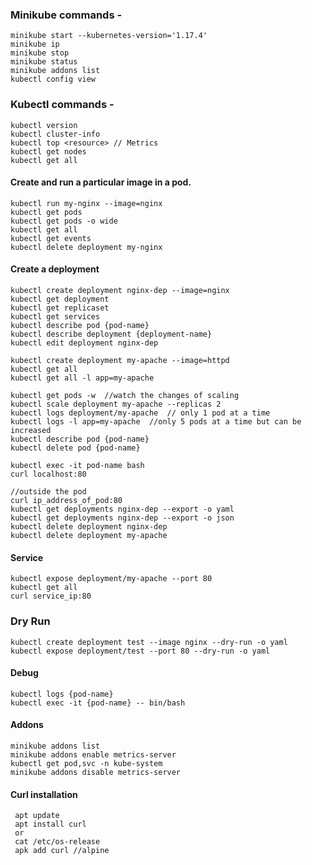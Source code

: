 ### Minikube commands -

    minikube start --kubernetes-version='1.17.4'  
    minikube ip  
    minikube stop  
    minikube status  
    minikube addons list   
    kubectl config view  

### Kubectl commands -

    kubectl version  
    kubectl cluster-info  
    kubectl top <resource> // Metrics
    kubectl get nodes   
    kubectl get all  

#### Create and run a particular image in a pod.  

    kubectl run my-nginx --image=nginx  
    kubectl get pods  
    kubectl get pods -o wide  
    kubectl get all  
    kubectl get events      
    kubectl delete deployment my-nginx
       
#### Create a deployment   
    kubectl create deployment nginx-dep --image=nginx   
    kubectl get deployment   
    kubectl get replicaset   
    kubectl get services
    kubectl describe pod {pod-name}
    kubectl describe deployment {deployment-name}
    kubectl edit deployment nginx-dep   
    
    kubectl create deployment my-apache --image=httpd
    kubectl get all
    kubectl get all -l app=my-apache
    
    kubectl get pods -w  //watch the changes of scaling
    kubectl scale deployment my-apache --replicas 2
    kubectl logs deployment/my-apache  // only 1 pod at a time
    kubectl logs -l app=my-apache  //only 5 pods at a time but can be increased
    kubectl describe pod {pod-name}
    kubectl delete pod {pod-name}
    
    kubectl exec -it pod-name bash  
    curl localhost:80
    
    //outside the pod
    curl ip_address_of_pod:80
    kubectl get deployments nginx-dep --export -o yaml
    kubectl get deployments nginx-dep --export -o json
    kubectl delete deployment nginx-dep
    kubectl delete deployment my-apache
    
#### Service
    kubectl expose deployment/my-apache --port 80
    kubectl get all
    curl service_ip:80
    
### Dry Run
    kubectl create deployment test --image nginx --dry-run -o yaml
    kubectl expose deployment/test --port 80 --dry-run -o yaml
    
#### Debug
    kubectl logs {pod-name}   
    kubectl exec -it {pod-name} -- bin/bash   

#### Addons   
    minikube addons list   
    minikube addons enable metrics-server   
    kubectl get pod,svc -n kube-system   
    minikube addons disable metrics-server  
    
#### Curl installation

     apt update  
     apt install curl  
     or  
     cat /etc/os-release
     apk add curl //alpine
    

